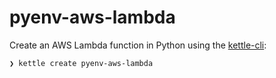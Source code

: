 # pyenv-aws-lambda

Create an AWS Lambda function in Python using the [kettle-cli](https://github.com/nlathia/kettle-cli):

```bash
❯ kettle create pyenv-aws-lambda
```
